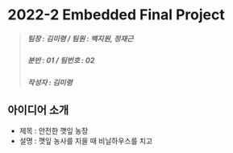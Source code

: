 # 2022-2 Embedded Final Project
> ##### 팀장 : 김미령 / 팀원 : 백지원, 정재근
> ##### 분반 : 01 / 팀번호 : 02
> ##### 작성자 : 김미령
## 아이디어 소개
* 제목 : 안전한 깻잎 농장
* 설명 : 깻잎 농사를 지을 때 비닐하우스를 치고 

